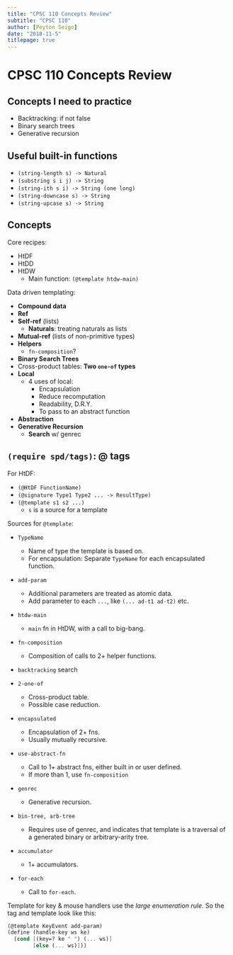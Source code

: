 ```yaml
---
title: "CPSC 110 Concepts Review"
subtitle: "CPSC 110"
author: [Peyton Seigo]
date: "2018-11-5"
titlepage: true
---
```


# CPSC 110 Concepts Review

## Concepts I need to practice

- Backtracking: if not false
- Binary search trees
- Generative recursion

## Useful built-in functions

- `(string-length s) -> Natural`
- `(substring s i j) -> String`
- `(string-ith s i) -> String (one long)`
- `(string-downcase s) -> String`
- `(string-upcase s) -> String`

## Concepts

Core recipes:

- HtDF
- HtDD
- HtDW
  - Main function: `(@template htdw-main)`

Data driven templating:

- **Compound data**
- **Ref**
- **Self-ref** (lists)
  - **Naturals**: treating naturals as lists
- **Mutual-ref** (lists of non-primitive types)
- **Helpers**
  - `fn-composition`?
- **Binary Search Trees**
- Cross-product tables: **Two `one-of` types**
- **Local**
  - 4 uses of local:
    - Encapsulation
    - Reduce recomputation
    - Readability, D.R.Y.
    - To pass to an abstract function
- **Abstraction**
- **Generative Recursion**
  - **Search** w/ genrec

## `(require spd/tags)`: @ tags

For HtDF:

- `(@HtDF FunctionName)`
- `(@signature Type1 Type2 ... -> ResultType)`
- `(@template s1 s2 ...)`
  - `s` is a source for a template

Sources for `@template`:

- `TypeName`
  - Name of type the template is based on.
  - For encapsulation: Separate `TypeName` for each encapsulated function.
- `add-param`
  - Additional parameters are treated as atomic data.
  - Add parameter to each `...`, like `(... ad-t1 ad-t2)` etc.
- `htdw-main`
  - `main` fn in HtDW, with a call to big-bang.
- `fn-composition`
  - Composition of calls to 2+ helper functions.
- `backtracking` search
- `2-one-of`
  - Cross-product table.
  - Possible case reduction.
- `encapsulated`
  - Encapsulation of 2+ fns.
  - Usually mutually recursive.
- `use-abstract-fn`
  - Call to 1+ abstract fns, either built in or user defined.
  - If more than 1, use `fn-composition`
- `genrec`
  - Generative recursion.
- `bin-tree, arb-tree`
  - Requires use of genrec, and indicates that template is a traversal of a generated binary or arbitrary-arity tree.
- `accumulator`
  - 1+ accumulators.

- `for-each`
  - Call to `for-each`.

Template for key & mouse handlers use the _large enumeration rule_. So the tag and template look like this:

```scheme
(@template KeyEvent add-param)
(define (handle-key ws ke)
  (cond [(key=? ke " ") (... ws)]
        [else (... ws)]))
```
